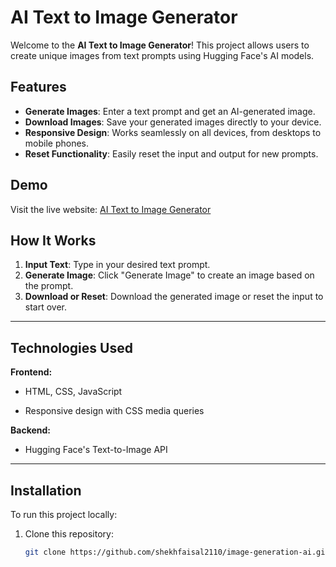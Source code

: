 # AI Text to Image Generator

Welcome to the **AI Text to Image Generator**! This project allows users to create unique images from text prompts using Hugging Face's AI models.

## Features

- **Generate Images**: Enter a text prompt and get an AI-generated image.
- **Download Images**: Save your generated images directly to your device.
- **Responsive Design**: Works seamlessly on all devices, from desktops to mobile phones.
- **Reset Functionality**: Easily reset the input and output for new prompts.

## Demo

Visit the live website: [AI Text to Image Generator](https://shekhfaisal2110.github.io/image-generation-ai/)

## How It Works

1. **Input Text**: Type in your desired text prompt.
2. **Generate Image**: Click "Generate Image" to create an image based on the prompt.
3. **Download or Reset**: Download the generated image or reset the input to start over.

---
## Technologies Used

**Frontend:**

  - HTML, CSS, JavaScript
  
  - Responsive design with CSS media queries
  
**Backend:**

  - Hugging Face's Text-to-Image API

  ---

## Installation

To run this project locally:

1. Clone this repository:
   ```bash
   git clone https://github.com/shekhfaisal2110/image-generation-ai.git
